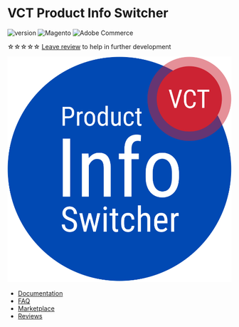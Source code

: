 # VCT Product Info Switcher

![version](https://img.shields.io/badge/version-v2.x.x-blue)
![Magento](https://img.shields.io/badge/compatibility-Magento-da4c02)
![Adobe Commerce](https://img.shields.io/badge/compatibility-Adobe_Commerce-b62324)

<span class="star">☆☆☆☆☆</span> [Leave review](https://commercemarketplace.adobe.com/vct-productinfoswitcher.html#bazaarvoice.reviews.tab) to help in further development

[![VCT Product Info Switcher Logo](/img/docs/Vct_ProductInfoSwitcher.svg)](https://commercemarketplace.adobe.com/vct-productinfoswitcher.html)

- [Documentation](/product-info-switcher)
- [FAQ](/faq)
- [Marketplace](https://commercemarketplace.adobe.com/vct-productinfoswitcher.html)
- [Reviews](https://commercemarketplace.adobe.com/vct-productinfoswitcher.html#bazaarvoice.reviews.tab)
